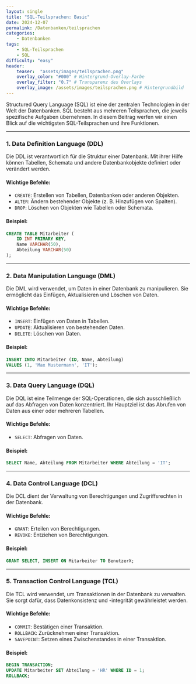 ```yaml
---
layout: single
title: "SQL-Teilsprachen: Basic"
date: 2024-12-07
permalink: /Datenbanken/teilsprachen
categories:
    - Datenbanken
tags:
    - SQL-Teilsprachen
    - SQL
difficulty: "easy"
header:
    teaser:  "assets/images/teilsprachen.png"
    overlay_color: "#000" # Hintergrund-Overlay-Farbe
    overlay_filter: "0.7" # Transparenz des Overlays
    overlay_image: /assets/images/teilsprachen.png # Hintergrundbild
---
```

Structured Query Language (SQL) ist eine der zentralen Technologien in der Welt der Datenbanken. SQL besteht aus mehreren Teilsprachen, die jeweils spezifische Aufgaben übernehmen. In diesem Beitrag werfen wir einen Blick auf die wichtigsten SQL-Teilsprachen und ihre Funktionen.

---

### 1. **Data Definition Language (DDL)**  
Die DDL ist verantwortlich für die Struktur einer Datenbank. Mit ihrer Hilfe können Tabellen, Schemata und andere Datenbankobjekte definiert oder verändert werden.

#### Wichtige Befehle:
- `CREATE`: Erstellen von Tabellen, Datenbanken oder anderen Objekten.
- `ALTER`: Ändern bestehender Objekte (z. B. Hinzufügen von Spalten).
- `DROP`: Löschen von Objekten wie Tabellen oder Schemata.

#### Beispiel:
```sql
CREATE TABLE Mitarbeiter (
    ID INT PRIMARY KEY,
    Name VARCHAR(50),
    Abteilung VARCHAR(50)
);
```

---

### 2. **Data Manipulation Language (DML)**  
Die DML wird verwendet, um Daten in einer Datenbank zu manipulieren. Sie ermöglicht das Einfügen, Aktualisieren und Löschen von Daten.

#### Wichtige Befehle:
- `INSERT`: Einfügen von Daten in Tabellen.
- `UPDATE`: Aktualisieren von bestehenden Daten.
- `DELETE`: Löschen von Daten.

#### Beispiel:
```sql
INSERT INTO Mitarbeiter (ID, Name, Abteilung)
VALUES (1, 'Max Mustermann', 'IT');
```

---

### 3. **Data Query Language (DQL)**  
Die DQL ist eine Teilmenge der SQL-Operationen, die sich ausschließlich auf das Abfragen von Daten konzentriert. Ihr Hauptziel ist das Abrufen von Daten aus einer oder mehreren Tabellen.

#### Wichtige Befehle:
- `SELECT`: Abfragen von Daten.

#### Beispiel:
```sql
SELECT Name, Abteilung FROM Mitarbeiter WHERE Abteilung = 'IT';
```
---

### 4. **Data Control Language (DCL)**  
Die DCL dient der Verwaltung von Berechtigungen und Zugriffsrechten in der Datenbank.

#### Wichtige Befehle:
- `GRANT`: Erteilen von Berechtigungen.
- `REVOKE`: Entziehen von Berechtigungen.

#### Beispiel:
```sql
GRANT SELECT, INSERT ON Mitarbeiter TO BenutzerX;
```

---

### 5. **Transaction Control Language (TCL)**  
Die TCL wird verwendet, um Transaktionen in der Datenbank zu verwalten. Sie sorgt dafür, dass Datenkonsistenz und -integrität gewährleistet werden.

#### Wichtige Befehle:
- `COMMIT`: Bestätigen einer Transaktion.
- `ROLLBACK`: Zurücknehmen einer Transaktion.
- `SAVEPOINT`: Setzen eines Zwischenstandes in einer Transaktion.

#### Beispiel:
```sql
BEGIN TRANSACTION;
UPDATE Mitarbeiter SET Abteilung = 'HR' WHERE ID = 1;
ROLLBACK;
```

